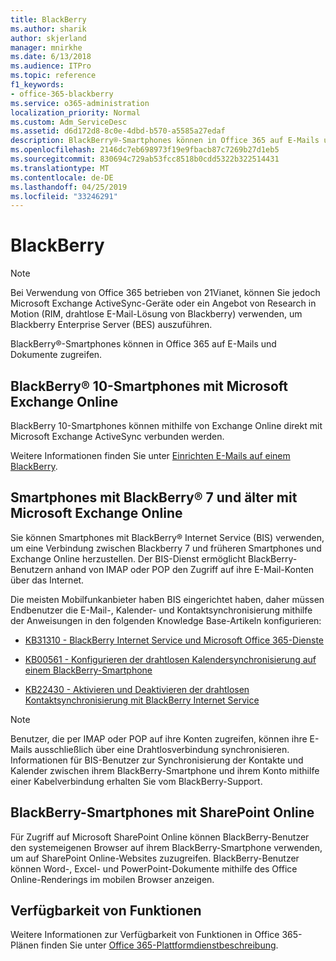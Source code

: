 ```yaml
---
title: BlackBerry
ms.author: sharik
author: skjerland
manager: mnirkhe
ms.date: 6/13/2018
ms.audience: ITPro
ms.topic: reference
f1_keywords:
- office-365-blackberry
ms.service: o365-administration
localization_priority: Normal
ms.custom: Adm_ServiceDesc
ms.assetid: d6d172d8-8c0e-4dbd-b570-a5585a27edaf
description: BlackBerry®-Smartphones können in Office 365 auf E-Mails und Dokumente zugreifen.
ms.openlocfilehash: 2146dc7eb698973f19e9fbacb87c7269b27d1eb5
ms.sourcegitcommit: 830694c729ab53fcc8518b0cdd5322b322514431
ms.translationtype: MT
ms.contentlocale: de-DE
ms.lasthandoff: 04/25/2019
ms.locfileid: "33246291"
---
```

# <a name="blackberry"></a>BlackBerry

> [!NOTE]
> Bei Verwendung von Office 365 betrieben von 21Vianet, können Sie jedoch Microsoft Exchange ActiveSync-Geräte oder ein Angebot von Research in Motion (RIM, drahtlose E-Mail-Lösung von Blackberry) verwenden, um Blackberry Enterprise Server (BES) auszuführen. 
  
BlackBerry®-Smartphones können in Office 365 auf E-Mails und Dokumente zugreifen.
  
## <a name="blackberry-10-smartphones-with-microsoft-exchange-online"></a>BlackBerry® 10-Smartphones mit Microsoft Exchange Online

BlackBerry 10-Smartphones können mithilfe von Exchange Online direkt mit Microsoft Exchange ActiveSync verbunden werden.
  
Weitere Informationen finden Sie unter [Einrichten E-Mails auf einem BlackBerry](https://go.microsoft.com/fwlink/?linkid=863394).
  
## <a name="blackberry-7-and-earlier-smartphones-with-microsoft-exchange-online"></a>Smartphones mit BlackBerry® 7 und älter mit Microsoft Exchange Online

Sie können Smartphones mit BlackBerry® Internet Service (BIS) verwenden, um eine Verbindung zwischen Blackberry 7 und früheren Smartphones und Exchange Online herzustellen. Der BIS-Dienst ermöglicht BlackBerry-Benutzern anhand von IMAP oder POP den Zugriff auf ihre E-Mail-Konten über das Internet.
  
Die meisten Mobilfunkanbieter haben BIS eingerichtet haben, daher müssen Endbenutzer die E-Mail-, Kalender- und Kontaktsynchronisierung mithilfe der Anweisungen in den folgenden Knowledge Base-Artikeln konfigurieren:
  
- [KB31310 - BlackBerry Internet Service und Microsoft Office 365-Dienste](http://go.microsoft.com/fwlink/?LinkID=826158&amp;clcid=0x409)
    
- [KB00561 - Konfigurieren der drahtlosen Kalendersynchronisierung auf einem BlackBerry-Smartphone](http://go.microsoft.com/fwlink/?LinkID=826160&amp;clcid=0x409)
    
- [KB22430 - Aktivieren und Deaktivieren der drahtlosen Kontaktsynchronisierung mit BlackBerry Internet Service](http://go.microsoft.com/fwlink/?LinkID=826161&amp;clcid=0x409)
    
> [!NOTE]
> Benutzer, die per IMAP oder POP auf ihre Konten zugreifen, können ihre E-Mails ausschließlich über eine Drahtlosverbindung synchronisieren. Informationen für BIS-Benutzer zur Synchronisierung der Kontakte und Kalender zwischen ihrem BlackBerry-Smartphone und ihrem Konto mithilfe einer Kabelverbindung erhalten Sie vom BlackBerry-Support. 
  
## <a name="blackberry-smartphones-with-sharepoint-online"></a>BlackBerry-Smartphones mit SharePoint Online

Für Zugriff auf Microsoft SharePoint Online können BlackBerry-Benutzer den systemeigenen Browser auf ihrem BlackBerry-Smartphone verwenden, um auf SharePoint Online-Websites zuzugreifen. BlackBerry-Benutzer können Word-, Excel- und PowerPoint-Dokumente mithilfe des Office Online-Renderings im mobilen Browser anzeigen.
  
## <a name="feature-availability"></a>Verfügbarkeit von Funktionen

Weitere Informationen zur Verfügbarkeit von Funktionen in Office 365-Plänen finden Sie unter [Office 365-Plattformdienstbeschreibung](https://technet.microsoft.com/en-us/library/office-365-platform-service-description.aspx).
  

